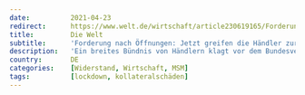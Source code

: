 ```yaml
---
date:          2021-04-23
redirect:      https://www.welt.de/wirtschaft/article230619165/Forderung-nach-Oeffnungen-Jetzt-greifen-die-Haendler-zur-ultima-ratio.html
title:         Die Welt
subtitle:      'Forderung nach Öffnungen: Jetzt greifen die Händler zur „ultima ratio“'
description:   'Ein breites Bündnis von Händlern klagt vor dem Bundesverfassungsgericht gegen den Lockdown. Die Einschränkungen seien sachlich nicht gerechtfertigt, die Gefahr einer Ansteckung bewiesenermaßen gering. Daher solle man wenigstens ein anderes Schreckensszenario vereiteln.'
country:       DE
categories:    [Widerstand, Wirtschaft, MSM]
tags:          [lockdown, kollateralschäden]
---
```

